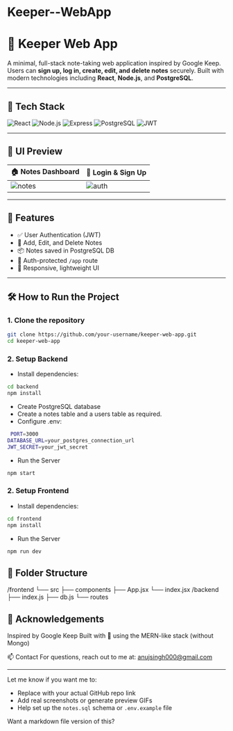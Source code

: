 # Keeper--WebApp
# 📝 Keeper Web App

A minimal, full-stack note-taking web application inspired by Google Keep. Users can **sign up, log in, create, edit, and delete notes** securely. Built with modern technologies including **React**, **Node.js**, and **PostgreSQL**.

---

## 🚀 Tech Stack

![React](https://img.shields.io/badge/Frontend-React-61DAFB?logo=react&logoColor=white)
![Node.js](https://img.shields.io/badge/Backend-Node.js-339933?logo=node.js&logoColor=white)
![Express](https://img.shields.io/badge/API-Express-black?logo=express&logoColor=white)
![PostgreSQL](https://img.shields.io/badge/Database-PostgreSQL-4169E1?logo=postgresql&logoColor=white)
![JWT](https://img.shields.io/badge/Auth-JWT-orange?logo=jsonwebtokens&logoColor=white)

---

## 📸 UI Preview

| 🏠 Notes Dashboard | 🔐 Login & Sign Up |
|--------------------|--------------------|
| ![notes](https://media2.giphy.com/media/v1.Y2lkPTc5MGI3NjExNGo5anc5ajdpdnI1YTR4bHB0OXplZ2J4a2I0ZDM1d3E5bThhdG9peCZlcD12MV9pbnRlcm5hbF9naWZfYnlfaWQmY3Q9Zw/51oC3frne3lmJMSODx/giphy.gif) |![auth](https://media0.giphy.com/media/v1.Y2lkPTc5MGI3NjExem8zcWV4dzVtYW4wMzU1eHZ5bmdjeXVzMXpkdGpiOGFnNzZwMWx2aSZlcD12MV9pbnRlcm5hbF9naWZfYnlfaWQmY3Q9Zw/jGREgVnPehk53NhiGx/giphy.gif)

---

## 🔧 Features

- ✅ User Authentication (JWT)
- 📝 Add, Edit, and Delete Notes
- 📦 Notes saved in PostgreSQL DB
- 🔐 Auth-protected `/app` route
- 📱 Responsive, lightweight UI

---

## 🛠️ How to Run the Project

### 1. Clone the repository
```bash
git clone https://github.com/your-username/keeper-web-app.git
cd keeper-web-app
```
### 2. Setup Backend
- Install dependencies:
```bash
cd backend
npm install
```
-  Create PostgreSQL database
-  Create a notes table and a users table as required.
-  Configure .env:
 ```bash
  PORT=3000
DATABASE_URL=your_postgres_connection_url
JWT_SECRET=your_jwt_secret
```
- Run the Server
``` bash
npm start
```
### 2. Setup Frontend
- Install dependencies:
```bash
cd frontend
npm install
```
- Run the Server
``` bash
npm run dev
```
## 📁 Folder Structure
/frontend
  └── src
      ├── components
      ├── App.jsx
      └── index.jsx
/backend
  ├── index.js
  ├── db.js
  └── routes
## 🙌 Acknowledgements
Inspired by Google Keep
Built with 💙 using the MERN-like stack (without Mongo)


📫 Contact
For questions, reach out to me at: anujsingh000@gmail.com

---

Let me know if you want me to:
- Replace with your actual GitHub repo link
- Add real screenshots or generate preview GIFs
- Help set up the `notes.sql` schema or `.env.example` file

Want a markdown file version of this?

